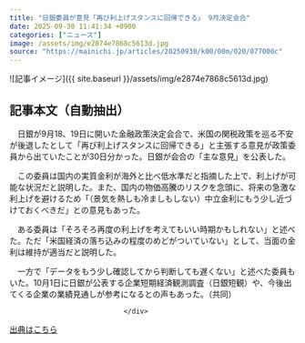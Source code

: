 ```yaml
---
title: "日銀委員が意見「再び利上げスタンスに回帰できる」 9月決定会合"
date: 2025-09-30 11:41:34 +0900
categories: ["ニュース"]
image: /assets/img/e2874e7868c5613d.jpg
source: "https://mainichi.jp/articles/20250930/k00/00m/020/077000c"
---
```


![記事イメージ]({{ site.baseurl }}/assets/img/e2874e7868c5613d.jpg)

## 記事本文（自動抽出）
<div><section class="articledetail-body" id="articledetail-body">






<p>　日銀が9月18、19日に開いた金融政策決定会合で、米国の関税政策を巡る不安が後退したとして「再び利上げスタンスに回帰できる」と主張する意見が政策委員から出ていたことが30日分かった。日銀が会合の「主な意見」を公表した。</p>

<p>　この委員は国内の実質金利が海外と比べ低水準だと指摘した上で、利上げが可能な状況だと説明した。また、国内の物価高騰のリスクを念頭に、将来の急激な利上げを避けるため「（景気を熱しも冷ましもしない）中立金利にもう少し近づけておくべきだ」との意見もあった。</p>

	


<p>　ある委員は「そろそろ再度の利上げを考えてもいい時期かもしれない」と述べた。ただ「米国経済の落ち込みの程度のめどがついていない」として、当面の金利は維持が適当だと説明した。</p>

<p>　一方で「データをもう少し確認してから判断しても遅くない」と述べた委員もいた。10月1日に日銀が公表する企業短期経済観測調査（日銀短観）や、今後出てくる企業の業績見通しが参考になるとの声もあった。（共同）</p>


</section>






								</div>

[出典はこちら](https://mainichi.jp/articles/20250930/k00/00m/020/077000c)
